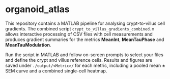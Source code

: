 # organoid_atlas

This repository contains a MATLAB pipeline for analysing crypt-to-villus
cell gradients. The combined script `crypt_to_villus_gradients_combined.m`
allows interactive processing of CSV files with cell measurements and
produces gradient summaries for the metrics **MeanInt**, **MeanTauPhase**
and **MeanTauModulation**.

Run the script in MATLAB and follow on-screen prompts to select your files
and define the crypt and villus reference cells. Results and figures are
saved under `./output/<Metric>/` for each metric, including a pooled mean ± SEM
curve and a combined single-cell heatmap.
